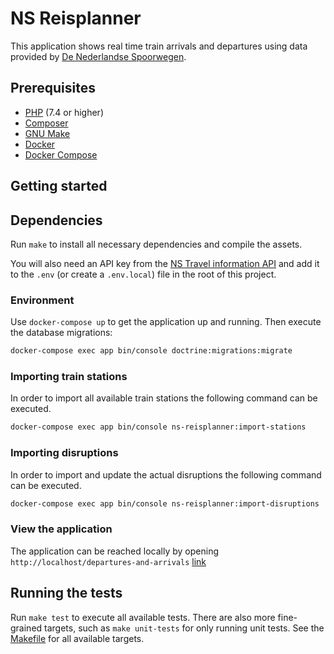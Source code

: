 # NS Reisplanner

This application shows real time train arrivals and departures using data provided by [De Nederlandse Spoorwegen](https://www.ns.nl/).

## Prerequisites

- [PHP](https://secure.php.net/manual/en/install.php) (7.4 or higher)
- [Composer](https://getcomposer.org/doc/00-intro.md)
- [GNU Make](https://www.gnu.org/software/make/)
- [Docker](https://docs.docker.com/install/)
- [Docker Compose](https://docs.docker.com/compose/install/)

## Getting started

## Dependencies

Run `make` to install all necessary dependencies and compile the assets.

You will also need an API key from the
[NS Travel information API](https://apiportal.ns.nl) and add
it to the `.env` (or create a `.env.local`) file in the root of this project.

### Environment

Use `docker-compose up` to get the application up and running. Then execute the
database migrations:

```bash
docker-compose exec app bin/console doctrine:migrations:migrate
```

### Importing train stations

In order to import all available train stations the following command can be
executed.

```bash
docker-compose exec app bin/console ns-reisplanner:import-stations
```

### Importing disruptions

In order to import and update the actual disruptions the following command can
be executed.

```bash
docker-compose exec app bin/console ns-reisplanner:import-disruptions
```

### View the application

The application can be reached locally by opening
`http://localhost/departures-and-arrivals` [link](http://localhost/departures-and-arrivals)

## Running the tests

Run `make test` to execute all available tests. There are also more fine-grained
targets, such as `make unit-tests` for only running unit tests. See the
[Makefile](Makefile) for all available targets.
